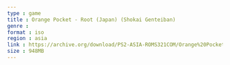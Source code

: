 ```yaml
---
type : game
title : Orange Pocket - Root (Japan) (Shokai Genteiban)
genre : 
format : iso
region : asia
link : https://archive.org/download/PS2-ASIA-ROMS321COM/Orange%20Pocket%20-%20Root%20%28Japan%29%20%28Shokai%20Genteiban%29.7z
size : 948MB
---
```

